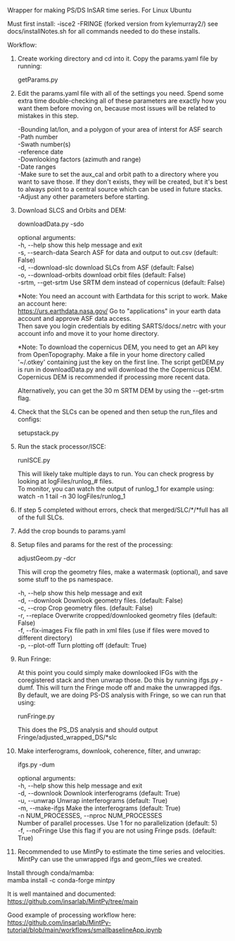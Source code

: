 Wrapper for making PS/DS InSAR time series. For Linux Ubuntu

Must first install:
-isce2
-FRINGE (forked version from kylemurray2/)
see docs/installNotes.sh for all commands needed to do these installs. 

Workflow:
1. Create working directory and cd into it. Copy the params.yaml file by running:

    getParams.py

2. Edit the params.yaml file with all of the settings you need. Spend some extra time double-checking all of these parameters are exactly how you want them before moving on, because most issues will be related to mistakes in this step. 

    -Bounding lat/lon, and a polygon of your area of interst for ASF search  
    -Path number  
    -Swath number(s)  
    -reference date  
    -Downlooking factors (azimuth and range)  
    -Date ranges  
    -Make sure to set the aux_cal and orbit path to a directory where you want to save those.  If they don't exists, they will be created, but it's best to always point to a central source which can be used in future stacks.   
    -Adjust any other parameters before starting.     

3. Download SLCS and Orbits and DEM:

    downloadData.py -sdo

    optional arguments:  
    -h, --help            show this help message and exit  
    -s, --search-data     Search ASF for data and output to out.csv (default: False)  
    -d, --download-slc    download SLCs from ASF (default: False)  
    -o, --download-orbits  download orbit files (default: False)  
    -srtm, --get-srtm     Use SRTM dem instead of copernicus (default: False)  

    *Note: You need an account with Earthdata for this script to work. Make an account here:  
    https://urs.earthdata.nasa.gov/
    Go to "applications" in your earth data account and approve ASF data access.  
    Then save you login credentials by editing SARTS/docs/.netrc with your account info and move it to your home directory.  

    *Note: To download the copernicus DEM, you need to get an API key from OpenTopography. Make a file in your home directory called '~/.otkey' containing just the key on the first line. The script getDEM.py is run in downloadData.py and will download the the Copernicus DEM. Copernicus DEM is recommended if processing more recent data.   
    
    Alternatively, you can get the 30 m SRTM DEM by using the --get-srtm flag.   

4. Check that the SLCs can be opened and then setup the run_files and configs:

    setupstack.py

5. Run the stack processor/ISCE:

    runISCE.py

    This will likely take multiple days to run.  You can check progress by looking at logFiles/runlog_# files.   
    To monitor, you can watch the output of runlog_1 for example using:  
        watch -n 1 tail -n 30 logFiles/runlog_1  

6. If step 5 completed without errors, check that merged/SLC/*/*full has all of the full SLCs.  

7. Add the crop bounds to params.yaml

8. Setup files and params for the rest of the processing:

    adjustGeom.py -dcr

    This will crop the geometry files, make a watermask (optional), and save some stuff
    to the ps namespace.  

    -h, --help        show this help message and exit  
    -d, --downlook    Downlook geometry files. (default: False)  
    -c, --crop        Crop geometry files. (default: False)  
    -r, --replace     Overwrite cropped/downlooked geometry files (default: False)  
    -f, --fix-images  Fix file path in xml files (use if files were moved to different directory)  
    -p, --plot-off    Turn plotting off (default: True)  


9. Run Fringe:

    At this point you could simply make downlooked IFGs with the coregistered stack and then unwrap those. Do this by running ifgs.py -dumf.  This will turn the Fringe mode off and make the unwrapped ifgs. By default, we are doing PS-DS analysis with Fringe, so we can run that using:

    runFringe.py   

    This does the PS_DS analysis and should output Fringe/adjusted_wrapped_DS/*slc

10. Make interferograms, downlook, coherence, filter, and unwrap:

    ifgs.py -dum

    optional arguments:  
    -h, --help            show this help message and exit  
    -d, --downlook        Downlook interferograms (default: True)  
    -u, --unwrap          Unwrap interferograms (default: True)  
    -m, --make-ifgs       Make the interferograms (default: True)  
    -n NUM_PROCESSES, --nproc NUM_PROCESSES  
                            Number of parallel processes. Use 1 for no parallelization (default: 5)  
    -f, --noFringe        Use this flag if you are not using Fringe psds. (default: True)  


11. Recommended to use MintPy to estimate the time series and velocities. MintPy can use the unwrapped ifgs and geom_files we created. 

Install through conda/mamba:  
mamba install -c conda-forge mintpy  

It is well mantained and documented:  
https://github.com/insarlab/MintPy/tree/main  

Good example of processing workflow here:  
https://github.com/insarlab/MintPy-tutorial/blob/main/workflows/smallbaselineApp.ipynb  

